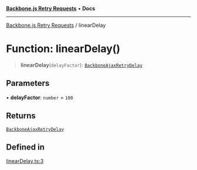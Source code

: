 [**Backbone.js Retry Requests**](../README.md) • **Docs**

***

[Backbone.js Retry Requests](../README.md) / linearDelay

# Function: linearDelay()

> **linearDelay**(`delayFactor`): [`BackboneAjaxRetryDelay`](../interfaces/BackboneAjaxRetryDelay.md)

## Parameters

• **delayFactor**: `number` = `100`

## Returns

[`BackboneAjaxRetryDelay`](../interfaces/BackboneAjaxRetryDelay.md)

## Defined in

[linearDelay.ts:3](https://github.com/maissimples/backbone-ajax-retry/blob/6970c8ef47b42cfea1d0cd17b82672cf9b3645ad/src/linearDelay.ts#L3)
